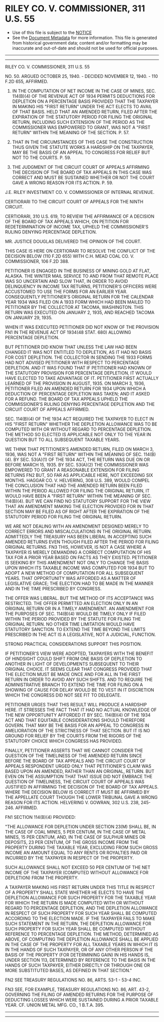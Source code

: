 ---
---

# RILEY CO. V. COMMISSIONER, 311 U.S. 55

* Use of this file is subject to the [NOTICE](https://github.com/publicdocs/notice/blob/master/NOTICE)
* See the [Document Metadata](../../../) for more information.
  This file is generated from historical government data; content and/or formatting may be inaccurate and out-of-date and should not be used for official purposes.

----------
----------

RILEY CO. V. COMMISSIONER, 311 U.S. 55

NO. 50.  ARGUED OCTOBER 25, 1940.  - DECIDED NOVEMBER 12, 1940.  - 110 F.2D 655, AFFIRMED.

1.  IN THE COMPUTATION OF NET INCOME IN THE CASE OF MINES, SEC. 114(B)(4) OF THE REVENUE ACT OF 1934 PERMITS DEDUCTIONS FOR DEPLETION ON A PERCENTAGE BASIS PROVIDED THAT THE TAXPAYER IN MAKING HIS "FIRST RETURN" UNDER THE ACT ELECTS TO AVAIL OF THAT BASIS.  HELD THAT AN AMENDED RETURN, FILED AFTER THE EXPIRATION OF THE STATUTORY PERIOD FOR FILING THE ORIGINAL RETURN, INCLUDING SUCH EXTENSION OF THE PERIOD AS THE COMMISSIONER WAS EMPOWERED TO GRANT, WAS NOT A "FIRST RETURN" WITHIN THE MEANING OF THE SECTION.  P. 57.

2.  THAT IN THE CIRCUMSTANCES OF THIS CASE THE CONSTRUCTION THUS GIVEN THE STATUTE WORKS A HARDSHIP ON THE TAXPAYER, MAY BE THE BASIS OF AN APPEAL TO CONGRESS FOR RELIEF BUT NOT TO THE COURTS.  P. 59.

3.  THE JUDGMENT OF THE CIRCUIT COURT OF APPEALS AFFIRMING THE DECISION OF THE BOARD OF TAX APPEALS IN THIS CASE WAS CORRECT AND MUST BE SUSTAINED WHETHER OR NOT THE COURT GAVE A WRONG REASON FOR ITS ACTION.  P. 59.

J.E. RILEY INVESTMENT CO. V. COMMISSIONER OF INTERNAL REVENUE.

CERTIORARI TO THE CIRCUIT COURT OF APPEALS FOR THE NINTH CIRCUIT.

CERTIORARI, 310 U.S. 619, TO REVIEW THE AFFIRMANCE OF A DECISION OF THE BOARD OF TAX APPEALS WHICH, ON PETITION FOR REDETERMINATION OF INCOME TAX, UPHELD THE COMMISSIONER'S RULING DENYING PERCENTAGE DEPLETION.

MR. JUSTICE DOUGLAS DELIVERED THE OPINION OF THE COURT.

THIS CASE IS HERE ON CERTIORARI TO RESOLVE THE CONFLICT OF THE DECISION BELOW (110 F.2D 655) WITH C.H. MEAD COAL CO. V. COMMISSIONER, 106 F.2D 388.

PETITIONER IS ENGAGED IN THE BUSINESS OF MINING GOLD AT FLAT, ALASKA.  THE WINTER MAIL SERVICE TO AND FROM THAT REMOTE PLACE WAS SO UNCERTAIN AND SLOW THAT, IN ORDER TO AVOID DELINQUENCY IN INCOME TAX RETURNS, PETITIONER'S OFFICERS WERE ACCUSTOMED TO USE THE FORMS FOR AN EARLIER YEAR.  CONSEQUENTLY PETITIONER'S ORIGINAL RETURN FOR THE CALENDAR YEAR 1934 WAS FILED ON A 1933 FORM WHICH HAD BEEN MAILED TO PETITIONER BY THE COLLECTOR AT TACOMA, WASHINGTON.  THIS RETURN WAS EXECUTED ON JANUARY 2, 1935, AND REACHED TACOMA ON JANUARY 29, 1935.

WHEN IT WAS EXECUTED PETITIONER DID NOT KNOW OF THE PROVISION  FN1  IN THE REVENUE ACT OF 1934(48 STAT. 680) ALLOWING PERCENTAGE DEPLETION.

BUT PETITIONER DID KNOW THAT UNLESS THE LAW HAD BEEN CHANGED IT WAS NOT ENTITLED TO DEPLETION, AS IT HAD NO BASIS FOR COST DEPLETION.  THE COLLECTOR IN SENDING THE 1933 FORMS HAD NOT ADVISED PETITIONER WITH RESPECT TO PERCENTAGE DEPLETION.  AND IT WAS FOUND THAT IF PETITIONER HAD KNOWN OF THE STATUTORY PROVISION FOR PERCENTAGE DEPLETION, IT WOULD HAVE ELECTED TO TAKE ADVANTAGE OF IT. PETITIONER FIRST ACTUALLY LEARNED OF THE PROVISION IN AUGUST, 1935.  ON MARCH 3, 1936, PETITIONER FILED AN AMENDED RETURN FOR 1934 UPON WHICH A DEDUCTION OF PERCENTAGE DEPLETION WAS TAKEN; AND IT ASKED FOR A REFUND.  THE BOARD OF TAX APPEALS UPHELD THE COMMISSIONER'S RULING DENYING PERCENTAGE DEPLETION AND THE CIRCUIT COURT OF APPEALS AFFIRMED.

SEC. 114(B)(4) OF THE 1934 ACT REQUIRED THE TAXPAYER TO ELECT IN HIS "FIRST RETURN" WHETHER THE DEPLETION ALLOWANCE WAS TO BE COMPUTED WITH OR WITHOUT REGARD TO PERCENTAGE DEPLETION.  THE METHOD SO ELECTED IS APPLICABLE NOT ONLY TO THE YEAR IN QUESTION BUT TO ALL SUBSEQUENT TAXABLE YEARS.

WE THINK THAT PETITIONER'S AMENDED RETURN, FILED ON MARCH 3, 1936, WAS NOT A "FIRST RETURN" WITHIN THE MEANING OF SEC. 114(B)(4).  BY SEC. 53(A)(1) OF THE 1934 ACT, THE RETURN WAS DUE ON OR BEFORE MARCH 15, 1935.  BY SEC. 53(A)(2) THE COMMISSIONER WAS EMPOWERED TO GRANT A REASONABLE EXTENSION FOR FILING RETURNS  FN2  BUT, SO FAR AS APPLICABLE HERE, NOT EXCEEDING SIX MONTHS.  HAGGAR CO. V. HELVERING, 308 U.S. 389, WOULD COMPEL THE CONCLUSION THAT HAD THE AMENDED RETURN BEEN FILED WITHIN THE PERIOD ALLOWED FOR FILING THE ORIGINAL RETURN, IT WOULD HAVE BEEN A "FIRST RETURN" WITHIN THE MEANING OF SEC. 114(B)(4).  BUT WE CAN FIND NO STATUTORY SUPPORT FOR THE VIEW THAT AN AMENDMENT MAKING THE ELECTION PROVIDED FOR IN THAT SECTION MAY BE FILED AS OF RIGHT AFTER THE EXPIRATION OF THE STATUTORY PERIOD FOR FILING THE ORIGINAL RETURN.

WE ARE NOT DEALING WITH AN AMENDMENT DESIGNED MERELY TO CORRECT ERRORS AND MISCALCULATIONS IN THE ORIGINAL RETURN.  ADMITTEDLY THE TREASURY HAS BEEN LIBERAL IN ACCEPTING SUCH AMENDED RETURNS EVEN THOUGH FILED AFTER THE PERIOD FOR FILING ORIGINAL RETURNS.  FN3  THIS, HOWEVER, IS NOT A CASE WHERE A TAXPAYER IS MERELY DEMANDING A CORRECT COMPUTATION OF HIS TAX FOR A PRIOR YEAR BASED ON FACTS AS THEY EXISTED.  PETITIONER IS SEEKING BY THIS AMENDMENT NOT ONLY TO CHANGE THE BASIS UPON WHICH ITS TAXABLE INCOME WAS COMPUTED FOR 1934 BUT TO ADOPT A NEW METHOD OF COMPUTATION FOR ALL SUBSEQUENT YEARS.  THAT OPPORTUNITY WAS AFFORDED AS A MATTER OF LEGISLATIVE GRACE; THE ELECTION HAD TO BE MADE IN THE MANNER AND IN THE TIME PRESCRIBED BY CONGRESS.

THE OFFER WAS LIBERAL.  BUT THE METHOD OF ITS ACCEPTANCE WAS RESTRICTED.  THE OFFER PERMITTED AN ELECTION ONLY IN AN ORIGINAL RETURN OR IN A TIMELY AMENDMENT.  AN AMENDMENT FOR THE PURPOSES OF SEC. 114(B)(4) WOULD BE TIMELY ONLY IF FILED WITHIN THE PERIOD PROVIDED BY THE STATUTE FOR FILING THE ORIGINAL RETURN.  NO OTHER TIME LIMITATION WOULD HAVE STATUTORY SANCTION.  TO EXTEND THE TIME BEYOND THE LIMITS PRESCRIBED IN THE ACT IS A LEGISLATIVE, NOT A JUDICIAL, FUNCTION.

STRONG PRACTICAL CONSIDERATIONS SUPPORT THIS POSITION.

IF PETITIONER'S VIEW WERE ADOPTED, TAXPAYERS WITH THE BENEFIT OF HINDSIGHT COULD SHIFT FROM ONE BASIS OF DEPLETION TO ANOTHER IN LIGHT OF DEVELOPMENTS SUBSEQUENT TO THEIR ORIGINAL CHOICE.  IT SEEMS CLEAR THAT CONGRESS PROVIDED THAT THE ELECTION MUST BE MADE ONCE AND FOR ALL IN THE FIRST RETURN IN ORDER TO AVOID ANY SUCH SHIFTS.  AND TO REQUIRE THE ADMINISTRATIVE BRANCH TO EXTEND THE TIME FOR FILING ON A SHOWING OF CAUSE FOR DELAY WOULD BE TO VEST IN IT DISCRETION WHICH THE CONGRESS DID NOT SEE FIT TO DELEGATE.

PETITIONER URGES THAT THIS RESULT WILL PRODUCE A HARDSHIP HERE.  IT STRESSES THE FACT THAT IT HAD NO ACTUAL KNOWLEDGE OF THE NEW OPPORTUNITY AFFORDED IT BY SEC. 114(B)(4) OF THE 1934 ACT AND THAT EQUITABLE CONSIDERATIONS SHOULD THEREFORE GOVERN.  THAT MAY BE THE BASIS FOR AN APPEAL TO CONGRESS IN AMELIORATION OF THE STRICTNESS OF THAT SECTION.  BUT IT IS NO GROUND FOR RELIEF BY THE COURTS FROM THE RIGORS OF THE STATUTORY CHOICE WHICH CONGRESS HAS PROVIDED.

FINALLY, PETITIONER ASSERTS THAT WE CANNOT CONSIDER THE QUESTION OF THE TIMELINESS OF THE AMENDED RETURN SINCE BEFORE THE BOARD OF TAX APPEALS AND THE CIRCUIT COURT OF APPEALS RESPONDENT URGED ONLY THAT PETITIONER'S CLAIM WAS BASED UPON AN AMENDED, RATHER THAN AN ORIGINAL, RETURN.  BUT EVEN ON THE ASSUMPTION THAT THAT ISSUE DID NOT EMBRACE THE QUESTION OF TIMELINESS, THE CIRCUIT COURT OF APPEALS WAS JUSTIFIED IN AFFIRMING THE DECISION OF THE BOARD OF TAX APPEALS.  WHERE THE DECISION BELOW IS CORRECT IT MUST BE AFFIRMED BY THE APPELLATE COURT THOUGH THE LOWER TRIBUNAL GAVE A WRONG REASON FOR ITS ACTION.  HELVERING V. GOWRAN, 302 U.S. 238, 245-246.  AFFIRMED.

FN1  SECTION 114(B)(4) PROVIDED:

"THE ALLOWANCE FOR DEPLETION UNDER SECTION 23(M) SHALL BE, IN THE CASE OF COAL MINES, 5 PER CENTUM, IN THE CASE OF METAL MINES, 15 PER CENTUM, AND, IN THE CASE OF SULPHUR MINES OR DEPOSITS, 23 PER CENTUM, OF THE GROSS INCOME FROM THE PROPERTY DURING THE TAXABLE YEAR, EXCLUDING FROM SUCH GROSS INCOME AN AMOUNT EQUAL TO ANY RENTS OR ROYALTIES PAID OR INCURRED BY THE TAXPAYER IN RESPECT OF THE PROPERTY.

SUCH ALLOWANCE SHALL NOT EXCEED 50 PER CENTUM OF THE NET INCOME OF THE TAXPAYER (COMPUTED WITHOUT ALLOWANCE FOR DEPLETION) FROM THE PROPERTY.

A TAXPAYER MAKING HIS FIRST RETURN UNDER THIS TITLE IN RESPECT OF A PROPERTY SHALL STATE WHETHER HE ELECTS TO HAVE THE DEPLETION ALLOWANCE FOR SUCH PROPERTY FOR THE TAXABLE YEAR FOR WHICH THE RETURN IS MADE COMPUTED WITH OR WITHOUT REGARD TO PERCENTAGE DEPLETION, AND THE DEPLETION ALLOWANCE IN RESPECT OF SUCH PROPERTY FOR SUCH YEAR SHALL BE COMPUTED ACCORDING TO THE ELECTION MADE.  IF THE TAXPAYER FAILS TO MAKE SUCH STATEMENT IN THE RETURN, THE DEPLETION ALLOWANCE FOR SUCH PROPERTY FOR SUCH YEAR SHALL BE COMPUTED WITHOUT REFERENCE TO PERCENTAGE DEPLETION.  THE METHOD, DETERMINED AS ABOVE, OF COMPUTING THE DEPLETION ALLOWANCE SHALL BE APPLIED IN THE CASE OF THE PROPERTY FOR ALL TAXABLE YEARS IN WHICH IT IS IN THE HANDS OF SUCH TAXPAYER, OR OF ANY OTHER PERSON IF THE BASIS OF THE PROPERTY (FOR DETERMINING GAIN) IN HIS HANDS IS, UNDER SECTION 113, DETERMINED BY REFERENCE TO THE BASIS IN THE HANDS OF SUCH TAXPAYER, EITHER DIRECTLY OR THROUGH ONE OR MORE SUBSTITUTED BASES, AS DEFINED IN THAT SECTION."

FN2  SEE TREASURY REGULATIONS NO. 86, ARTS. 53-1 - 53-4 INC.

FN3  SEE, FOR EXAMPLE, TREASURY REGULATIONS NO. 86, ART. 43-2, GOVERNING THE FILING OF AMENDED RETURNS FOR THE PURPOSE OF DEDUCTING LOSSES WHICH WERE SUSTAINED DURING A PRIOR TAXABLE YEAR.  CF. UNION METAL MFG. CO., 1 B.T.A. 395.


----------
----------

